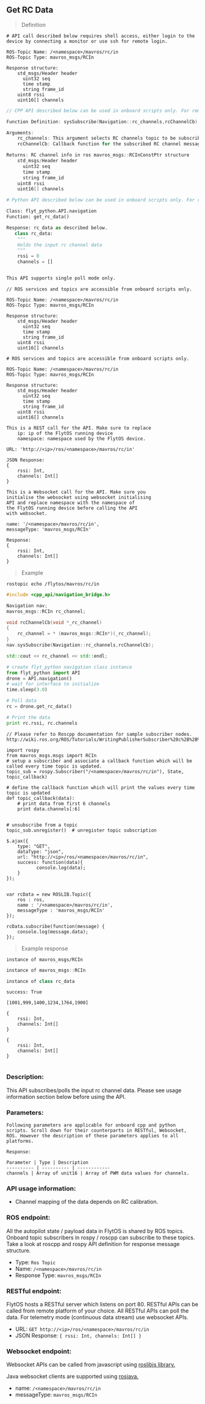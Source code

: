 ## Get RC Data

> Definition

```shell
# API call described below requires shell access, either login to the device by connecting a monitor or use ssh for remote login.

ROS-Topic Name: /<namespace>/mavros/rc/in
ROS-Topic Type: mavros_msgs/RCIn

Response structure:
    std_msgs/Header header
      uint32 seq
      time stamp
      string frame_id
    uint8 rssi
    uint16[] channels
```

```cpp
// CPP API described below can be used in onboard scripts only. For remote scripts you can use http client libraries to call FlytOS REST endpoints from cpp.

Function Definition: sysSubscribe(Navigation::rc_channels,rcChannelCb);

Arguments:
    rc_channels: This argument selects RC channels topic to be subscribed
    rcChannelCb: Callback function for the subscribed RC channel messages

Returns: RC channel info in ros mavros_msgs::RCInConstPtr structure
    std_msgs/Header header
      uint32 seq
      time stamp
      string frame_id
    uint8 rssi
    uint16[] channels
```

```python
# Python API described below can be used in onboard scripts only. For remote scripts you can use http client libraries to call FlytOS REST endpoints from python.

Class: flyt_python.API.navigation
Function: get_rc_data()

Response: rc_data as described below.
   class rc_data:
    """
    Holds the input rc channel data
    """
    rssi = 0
    channels = []


This API supports single poll mode only.
```

```cpp--ros
// ROS services and topics are accessible from onboard scripts only.

ROS-Topic Name: /<namespace>/mavros/rc/in
ROS-Topic Type: mavros_msgs/RCIn

Response structure:
    std_msgs/Header header
      uint32 seq
      time stamp
      string frame_id
    uint8 rssi
    uint16[] channels

```

```python--ros
# ROS services and topics are accessible from onboard scripts only.

ROS-Topic Name: /<namespace>/mavros/rc/in
ROS-Topic Type: mavros_msgs/RCIn

Response structure:
    std_msgs/Header header
      uint32 seq
      time stamp
      string frame_id
    uint8 rssi
    uint16[] channels
```

```javascript--REST
This is a REST call for the API. Make sure to replace 
    ip: ip of the FlytOS running device
    namespace: namespace used by the FlytOS device.

URL: 'http://<ip>/ros/<namespace>/mavros/rc/in'

JSON Response:
{
    rssi: Int,
    channels: Int[]
}

```

```javascript--Websocket
This is a Websocket call for the API. Make sure you 
initialise the websocket using websocket initialising 
API and replace namespace with the namespace of 
the FlytOS running device before calling the API 
with websocket.

name: '/<namespace>/mavros/rc/in',
messageType: 'mavros_msgs/RCIn'

Response:
{
    rssi: Int,
    channels: Int[]
}

```

> Example

```shell
rostopic echo /flytos/mavros/rc/in 
```

```cpp
#include <cpp_api/navigation_bridge.h>

Navigation nav;
mavros_msgs::RCIn rc_channel;

void rcChannelCb(void *_rc_channel)
{
    rc_channel = * (mavros_msgs::RCIn*)(_rc_channel);
}
nav.sysSubscribe(Navigation::rc_channels,rcChannelCb);

std::cout << rc_channel << std::endl;
```

```python
# create flyt_python navigation class instance
from flyt_python import API
drone = API.navigation()
# wait for interface to initialize
time.sleep(3.0)

# Poll data
rc = drone.get_rc_data()

# Print the data
print rc.rssi, rc.channels
```

```cpp--ros
// Please refer to Roscpp documentation for sample subscriber nodes. http://wiki.ros.org/ROS/Tutorials/WritingPublisherSubscriber%28c%2B%2B%29
```

```python--ros
import rospy
from mavros_msgs.msgs import RCIn
# setup a subscriber and associate a callback function which will be called every time topic is updated.
topic_sub = rospy.Subscriber("/<namespace>/mavros/rc/in"), State, topic_callback)

# define the callback function which will print the values every time topic is updated
def topic_callback(data):
    # print data from first 6 channels
    print data.channels[:6]


# unsubscribe from a topic
topic_sub.unregister()  # unregister topic subscription
```

```javascript--REST
$.ajax({
    type: "GET",
    dataType: "json",
    url: "http://<ip>/ros/<namespace>/mavros/rc/in",  
    success: function(data){
           console.log(data);
    }
});


```

```javascript--Websocket
var rcData = new ROSLIB.Topic({
    ros : ros,
    name : '/<namespace>/mavros/rc/in',
    messageType : 'mavros_msgs/RCIn'
});

rcData.subscribe(function(message) {
    console.log(message.data);
});
```

> Example response

```shell
instance of mavros_msgs/RCIn
```

```cpp
instance of mavros_msgs::RCIn
```

```python
instance of class rc_data
```

```cpp--ros
success: True
```

```python--ros
[1001,999,1400,1234,1764,1900]
```

```javascript--REST
{
    rssi: Int,
    channels: Int[]
}

```

```javascript--Websocket
{
    rssi: Int,
    channels: Int[]
}


```

### Description:

This API subscribes/polls the input rc channel data. Please see usage information section below before using the API.

### Parameters:
    
    Following parameters are applicable for onboard cpp and python scripts. Scroll down for their counterparts in RESTful, Websocket, ROS. However the description of these parameters applies to all platforms. 
    
    Response:
    
    Parameter | Type | Description
    ---------- | ---------- | ------------
    channels | Array of unit16 | Array of PWM data values for channels.    

### API usage information:

* Channel mapping of the data depends on RC calibration. 
    
### ROS endpoint:

All the autopilot state / payload data in FlytOS is shared by ROS topics. Onboard topic subscribers in rospy / roscpp can subscribe to these topics. Take a look at roscpp and rospy API definition for response message structure. 

* Type: `Ros Topic`
* Name: `/<namespace>/mavros/rc/in`
* Response Type: `mavros_msgs/RCIn`

### RESTful endpoint:

FlytOS hosts a RESTful server which listens on port 80. RESTful APIs can be called from remote platform of your choice. All RESTful APIs can poll the data. For telemetry mode (continuous data stream) use websocket APIs.

* URL: `GET http://<ip>/ros/<namespace>/mavros/rc/in`
* JSON Response:
`{
    rssi: Int,
    channels: Int[]
}`


### Websocket endpoint:

Websocket APIs can be called from javascript using  [roslibjs library.](https://github.com/RobotWebTools/roslibjs) 

Java websocket clients are supported using [rosjava.](http://wiki.ros.org/rosjava)

* name: `/<namespace>/mavros/rc/in`
* messageType: `mavros_msgs/RCIn`

